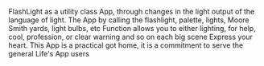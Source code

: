 FlashLight as a utility class App, through changes in the light output of the language of light.
The App by calling the flashlight, palette, lights, Moore Smith yards, light bulbs, etc
Function allows you to either lighting, for help, cool, profession, or clear warning and so on each big scene
Express your heart. This App is a practical got home, it is a commitment to serve the general
Life's App users

